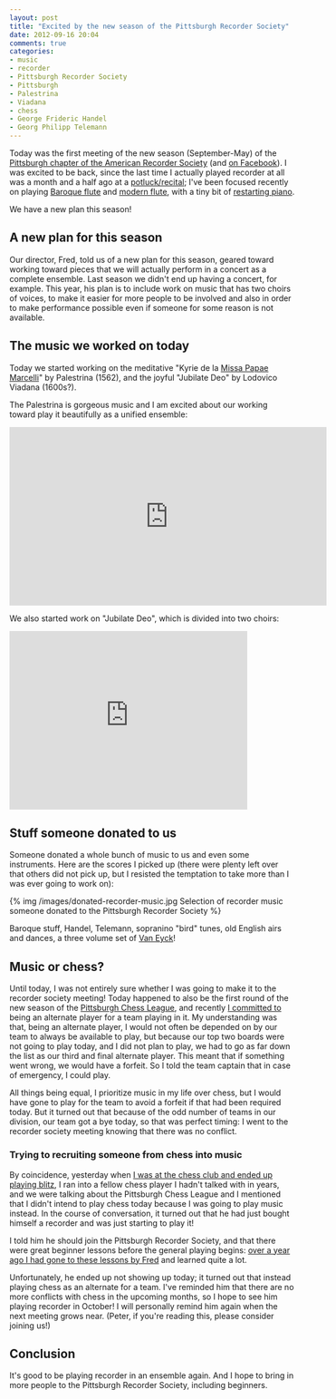 ```yaml
---
layout: post
title: "Excited by the new season of the Pittsburgh Recorder Society"
date: 2012-09-16 20:04
comments: true
categories:
- music
- recorder
- Pittsburgh Recorder Society
- Pittsburgh
- Palestrina
- Viadana
- chess
- George Frideric Handel
- Georg Philipp Telemann
---
```

Today was the first meeting of the new season (September-May) of the [Pittsburgh chapter of the American Recorder Society](http://www.andrew.cmu.edu/user/lukas/pcars/Welcome.html) (and [on Facebook](http://www.facebook.com/PittsburghRecorderSociety)). I was excited to be back, since the last time I actually played recorder at all was a month and a half ago at a [potluck/recital](/blog/2012/07/28/my-first-appearance-on-a-music-recital-program/); I've been focused recently on playing [Baroque flute](/blog/categories/baroque-flute/) and [modern flute](/blog/categories/flute/), with a tiny bit of [restarting piano](/blog/categories/piano/).

We have a new plan this season!

<!--more-->

## A new plan for this season

Our director, Fred, told us of a new plan for this season, geared toward working toward pieces that we will actually perform in a concert as a complete ensemble. Last season we didn't end up having a concert, for example. This year, his plan is to include work on music that has two choirs of voices, to make it easier for more people to be involved and also in order to make performance possible even if someone for some reason is not available.

## The music we worked on today

Today we started working on the meditative "Kyrie de la [Missa Papae Marcelli](http://en.wikipedia.org/wiki/Missa_Papae_Marcelli)" by Palestrina (1562), and the joyful "Jubilate Deo" by Lodovico Viadana (1600s?).

The Palestrina is gorgeous music and I am excited about our working toward play it beautifully as a unified ensemble:

<iframe width="560" height="315" src="http://www.youtube.com/embed/IIcrgNtyX0U" frameborder="0" allowfullscreen></iframe>

We also started work on "Jubilate Deo", which is divided into two choirs:

<iframe width="420" height="315" src="http://www.youtube.com/embed/qrtxRkXRz5Y" frameborder="0" allowfullscreen></iframe>

## Stuff someone donated to us

Someone donated a whole bunch of music to us and even some instruments. Here are the scores I picked up (there were plenty left over that others did not pick up, but I resisted the temptation to take more than I was ever going to work on):

{% img /images/donated-recorder-music.jpg Selection of recorder music someone donated to the Pittsburgh Recorder Society %}

Baroque stuff, Handel, Telemann, sopranino "bird" tunes, old English airs and dances, a three volume set of [Van Eyck](/blog/2012/07/28/my-first-appearance-on-a-music-recital-program)!

## Music or chess?

Until today, I was not entirely sure whether I was going to make it to the recorder society meeting! Today happened to also be the first round of the new season of the [Pittsburgh Chess League](http://www.pitt.edu/~schach/ChessPA/ChessLeague/wpapcl.htm), and recently [I committed to](/blog/2012/08/21/returning-to-chess/) being an alternate player for a team playing in it. My understanding was that, being an alternate player, I would not often be depended on by our team to always be available to play, but because our top two boards were not going to play today, and I did not plan to play, we had to go as far down the list as our third and final alternate player. This meant that if something went wrong, we would have a forfeit. So I told the team captain that in case of emergency, I could play.

All things being equal, I prioritize music in my life over chess, but I would have gone to play for the team to avoid a forfeit if that had been required today. But it turned out that because of the odd number of teams in our division, our team got a bye today, so that was perfect timing: I went to the recorder society meeting knowing that there was no conflict.

### Trying to recruiting someone from chess into music

By coincidence, yesterday when [I was at the chess club and ended up playing blitz](/blog/2012/09/15/deja-vu-in-chess-recognize-this-sicilian-pattern/), I ran into a fellow chess player I hadn't talked with in years, and we were talking about the Pittsburgh Chess League and I mentioned that I didn't intend to play chess today because I was going to play music instead. In the course of conversation, it turned out that he had just bought himself a recorder and was just starting to play it!

I told him he should join the Pittsburgh Recorder Society, and that there were great beginner lessons before the general playing begins: [over a year ago I had gone to these lessons by Fred](/blog/2011/10/18/disagreement-on-the-use-of-time/) and learned quite a lot.

Unfortunately, he ended up not showing up today; it turned out that instead playing chess as an alternate for a team. I've reminded him that there are no more conflicts with chess in the upcoming months, so I hope to see him playing recorder in October! I will personally remind him again when the next meeting grows near. (Peter, if you're reading this, please consider joining us!)

## Conclusion

It's good to be playing recorder in an ensemble again. And I hope to bring in more people to the Pittsburgh Recorder Society, including beginners.
